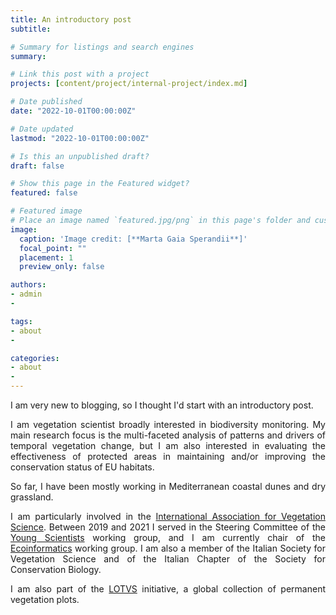 ```yaml
---
title: An introductory post
subtitle:

# Summary for listings and search engines
summary:

# Link this post with a project
projects: [content/project/internal-project/index.md]

# Date published
date: "2022-10-01T00:00:00Z"

# Date updated
lastmod: "2022-10-01T00:00:00Z"

# Is this an unpublished draft?
draft: false

# Show this page in the Featured widget?
featured: false

# Featured image
# Place an image named `featured.jpg/png` in this page's folder and customize its options here.
image:
  caption: 'Image credit: [**Marta Gaia Sperandii**]'
  focal_point: ""
  placement: 1
  preview_only: false

authors:
- admin
-

tags:
- about
-

categories:
- about
-
---
```

<div style="text-align: justify">

I am very new to blogging, so I thought I'd start with an introductory post.

I am vegetation scientist broadly interested in biodiversity monitoring. My main research focus is the multi-faceted analysis of patterns and drivers of temporal vegetation change, but I am also interested in evaluating the effectiveness of protected areas in maintaining and/or improving the conservation status of EU habitats.

So far, I have been mostly working in Mediterranean coastal dunes and dry grassland.

I am particularly involved in the [International Association for Vegetation Science](https://www.iavs.org/default.aspx). Between 2019 and 2021 I served in the Steering Committee of the [Young Scientists](https://www.iavs.org/page/working-groups_young-scientists) working group, and I am currently chair of the [Ecoinformatics](https://www.iavs.org/page/working-groups_ecoinformatics) working group. I am also a member of the Italian Society for Vegetation Science and of the Italian Chapter of the Society for Conservation Biology.

I am also part of the [LOTVS](https://lotvs.csic.es) initiative, a global collection of permanent vegetation plots.
